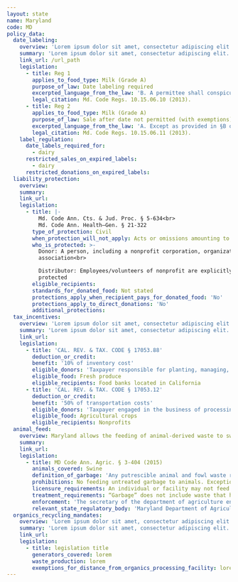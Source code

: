 ```yaml
---
layout: state
name: Maryland
code: MD
policy_data:
  date_labeling:
    overview: 'Lorem ipsum dolor sit amet, consectetur adipiscing elit. Curabitur tellus mi, consequat at laoreet eget, vestibulum nec dolor. Vivamus volutpat quam ac quam bibendum rutrum.'
    summary: 'Lorem ipsum dolor sit amet, consectetur adipiscing elit. Curabitur tellus mi, consequat at laoreet eget, vestibulum nec dolor. Vivamus volutpat quam ac quam bibendum rutrum.'
    link_url: /url_path
    legislation:
      - title: Reg 1
        applies_to_food_type: Milk (Grade A)
        purpose_of_law: Date labeling required
        excerpted_language_from_the_law: 'B. A permittee shall conspicuously and legibly mark the cap or non-glass container of Grade A fluid milk with the words “Sell by”, followed by the designation of the month and the day of the month after which the product may not be sold, delivered, or offered for sale.'
        legal_citation: Md. Code Regs. 10.15.06.10 (2013).
      - title: Reg 2
        applies_to_food_type: Milk (Grade A)
        purpose_of_law: Sale after date not permitted (with exemptions)
        excerpted_language_from_the_law: 'A. Except as provided in §B of this regulation, a person may not offer Grade A fluid milk for sale beyond the sell-by date. B. The following establishments may use or serve Grade A fluid milk up to 4 days beyond the sell-by date: (1) Food service facilities; (2) Hospitals; (3) Schools; (4) Institutions; and (5) Places where milk is consumed on the premises. C. An establishment listed in §B of this regulation shall ensure that Grade A fluid milk is used by the establishment not later than 4 days beyond the sell-by date.'
        legal_citation: Md. Code Regs. 10.15.06.11 (2013).
    label_regulation:
      date_labels_required_for:
        - dairy
      restricted_sales_on_expired_labels:
        - dairy
      restricted_donations_on_expired_labels:
  liability_protection:
    overview:
    summary:
    link_url:
    legislation:
      - title: |-
          Md. Code Ann. Cts. & Jud. Proc. § 5-634<br>
          Md. Code Ann. Health—Gen. § 21-322
        type_of_protection: Civil
        when_protection_will_not_apply: Acts or omissions amounting to gross negligence or willful and wanton misconduct
        who_is_protected: >-
          Donor: A person, including a nonprofit corporation, organization, or
          association<br>

          Distributor: Employees/volunteers of nonprofit are explicitly
          protected
        eligible_recipients:
        standards_for_donated_food: Not stated
        protections_apply_when_recipient_pays_for_donated_food: 'No'
        protections_apply_to_direct_donations: 'No'
        additional_protections:
  tax_incentives:
    overview: 'Lorem ipsum dolor sit amet, consectetur adipiscing elit. Curabitur tellus mi, consequat at laoreet eget, vestibulum nec dolor. Vivamus volutpat quam ac quam bibendum rutrum.'
    summary: 'Lorem ipsum dolor sit amet, consectetur adipiscing elit. Curabitur tellus mi, consequat at laoreet eget, vestibulum nec dolor. Vivamus volutpat quam ac quam bibendum rutrum.'
    link_url:
    legislation:
      - title: 'CAL. REV. & TAX. CODE § 17053.88'
        deduction_or_credit:
        benefit: '10% of inventory cost'
        eligible_donors: 'Taxpayer responsible for planting, managing, and harvesting crops'
        eligible_food: Fresh produce
        eligible_recipients: Food banks located in California
      - title: 'CAL. REV. & TAX. CODE § 17053.12'
        deduction_or_credit:
        benefit: '50% of transportation costs'
        eligible_donors: 'Taxpayer engaged in the business of processing, distributing, or selling agricultural products'
        eligible_food: Agricultural crops
        eligible_recipients: Nonprofits
  animal_feed:
    overview: Maryland allows the feeding of animal-derived waste to swine provided that it has been properly heat-treated and fed by a licensed facility. All other waste may be fed to swine without heat-treatment. Individuals may feed household garbage to their own swine without heat-treating it and without a license.
    summary:
    link_url:
    legislation:
      - title: MD Code Ann. Agric. § 3-404 (2015)
        animals_covered: Swine
        definition_of_garbage: 'Any putrescible animal and fowl waste resulting from the handling, preparation, cooking, and consumption of foods, including any animal and fowl carcass, part of it, and any other substance that has been mixed with or been in contact with any animal or fowl waste or carcass. § 3-404 (2015).'
        prohibitions: No feeding untreated garbage to animals. Exception for individuals feeding household garbage. § 3-404 (2015).
        licensure_requirements: An individual or facility may not feed garbage to swine without procuring an annual license from the state. § 3-404 (2015).
        treatment_requirements: “Garbage” does not include waste that has been heat-treated such that it either contains less than ten percent moisture or has been deemed safe to feed animals by the secretary of the department of agriculture. § 3-404 (2015).
        enforcement: 'The secretary of the department of agriculture enforces the garbage-feeding rule. If any individual or facility violates the garbage-feeding rule, the swine may not be sold or removed from its location within 30 days of having consumed the garbage or longer if prescribed by the secretary. § 3-404 (2015).'
        relevant_state_regulatory_body: 'Maryland Department of Agriculture (§ 3-404 (2015)), <a href="http://mda.maryland.gov/Pages/default.aspx>http://mda.maryland.gov/Pages/default.aspx</a>.'
  organics_recycling_mandates:
    overview: 'Lorem ipsum dolor sit amet, consectetur adipiscing elit. Curabitur tellus mi, consequat at laoreet eget, vestibulum nec dolor. Vivamus volutpat quam ac quam bibendum rutrum.'
    summary: 'Lorem ipsum dolor sit amet, consectetur adipiscing elit. Curabitur tellus mi, consequat at laoreet eget, vestibulum nec dolor. Vivamus volutpat quam ac quam bibendum rutrum.'
    link_url:
    legislation:
      - title: legislation title
        generators_covered: lorem
        waste_production: lorem
        exemptions_for_distance_from_organics_processing_facility: lorem
---
```

